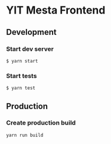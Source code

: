 # YIT Mesta Frontend

## Development
### Start dev server
```
$ yarn start
```
### Start tests
```
$ yarn test
```

## Production
### Create production build
```
yarn run build
```
